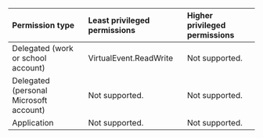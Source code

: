|Permission type|Least privileged permissions|Higher privileged permissions|
|:---|:---|:---|
|Delegated (work or school account)|VirtualEvent.ReadWrite|Not supported.|
|Delegated (personal Microsoft account)|Not supported.|Not supported.|
|Application|Not supported.|Not supported.|
